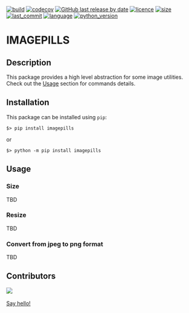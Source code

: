 <!-- Shields -->
[![build](https://img.shields.io/github/actions/workflow/status/maekind/imagepills/.github/workflows/testing.yaml)](https://github.com/maekind/imagepills)
[![codecov](https://codecov.io/gh/maekind/imagepills/branch/main/graph/badge.svg?token=L8IS93O0XV)](https://codecov.io/gh/maekind/imagepills)
[![GitHub last release by date](https://img.shields.io/github/v/release/maekind/imagepills?color=cyan)](https://github.com/maekind/imagepills/releases)
[![licence](https://img.shields.io/badge/License-MIT-orange.svg)](https://github.com/maekind/imagepills/blob/main/LICENSE)
[![size](https://img.shields.io/github/repo-size/maekind/imagepills)](https://github.com/maekind/imagepills)
[![last_commit](https://img.shields.io/github/last-commit/maekind/imagepills?color=violet)](https://github.com/maekind/imagepills)
[![language](https://img.shields.io/github/languages/top/maekind/imagepills?color=darkgreen)](https://github.com/maekind/imagepills)
[![python_version](https://img.shields.io/badge/python%20version-%3E3.9-lightblue)](https://www.python.org/downloads/release/python-3110/)

# IMAGEPILLS

## Description

This package provides a high level abstraction for some image utilities. Check out the [Usage](#usage) section for commands details.
## Installation

This package can be installed using `pip`:

`$> pip install imagepills`

or

`$> python -m pip install imagepills`

## Usage

### Size

TBD
### Resize

TBD
### Convert from jpeg to png format

TBD
## Contributors

<a href="https://github.com/maekind/imagepills/graphs/contributors">
  <img src="https://contrib.rocks/image?repo=maekind/imagepills" />
</a>
<br/>
<br/>
<a href="mailto:marco@marcoespinosa.es"> Say hello!</a>

